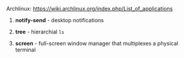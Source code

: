 Archlinux: https://wiki.archlinux.org/index.php/List_of_applications

1. **notify-send** - desktop notifications

2. **tree** - hierarchial ```ls```

3. **screen** - full-screen window manager that multiplexes a physical terminal
